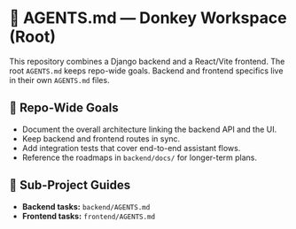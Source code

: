 # 🧠 AGENTS.md — Donkey Workspace (Root)

This repository combines a Django backend and a React/Vite frontend. The root `AGENTS.md` keeps repo-wide goals. Backend and frontend specifics live in their own `AGENTS.md` files.

## 📌 Repo-Wide Goals

- Document the overall architecture linking the backend API and the UI.
- Keep backend and frontend routes in sync.
- Add integration tests that cover end-to-end assistant flows.
- Reference the roadmaps in `backend/docs/` for longer-term plans.

## 🔗 Sub-Project Guides

- **Backend tasks:** `backend/AGENTS.md`
- **Frontend tasks:** `frontend/AGENTS.md`
